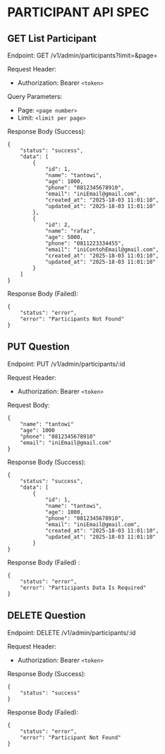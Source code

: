 # PARTICIPANT API SPEC

## GET List Participant

Endpoint: GET /v1/admin/participants?limit=&page=

Request Header:

* Authorization: Bearer `<token>`

Query Parameters:

- Page: `<page number>`
- Limit: `<limit per page>`

Response Body (Success):

```
{
	"status": "success",
	"data": [
		{
			"id": 1,
			"name": "tantowi",
			"age": 1000,
			"phone": "0812345678910",
			"email": "iniEmail@gmail.com",
			"created_at": "2025-18-03 11:01:10",
			"updated_at": "2025-18-03 11:01:10"
		},
		{
			"id": 2,
			"name": "rafaz",
			"age": 5000,
			"phone": "0811223334455",
			"email": "iniContohEmail@gmail.com",
			"created_at": "2025-18-03 11:01:10",
			"updated_at": "2025-18-03 11:01:10"
		}
	]
}
```

Response Body (Failed):

```
{
	"status": "error",
	"error": "Participants Not Found"
}
```

## PUT Question

Endpoint: PUT /v1/admin/participants/:id

Request Header:

* Authorization: Bearer `<token>`

Request Body:

```
{
	"name": "tantowi"
	"age": 1000
	"phone": "0812345678910"
	"email": "iniEmail@gmail.com"
}
```

Response Body (Success):

```
{
	"status": "success",
	"data": [
		{
			"id": 1,
			"name": "tantowi",
			"age": 1000,
			"phone": "0812345678910",
			"email": "iniEmail@gmail.com",
			"created_at": "2025-18-03 11:01:10",
			"updated_at": "2025-18-03 11:01:10"
		}
}
```

Response Body (Failed) :

```
{
	"status": "error",
	"error": "Participants Data Is Required"
}
```

## DELETE Question

Endpoint: DELETE /v1/admin/participants/:id

Request Header:

* Authorization: Bearer `<token>`

Response Body (Success):

```
{
	"status": "success"
}
```

Response Body (Failed):

```
{
	"status": "error",
	"error": "Participant Not Found"
}
```
